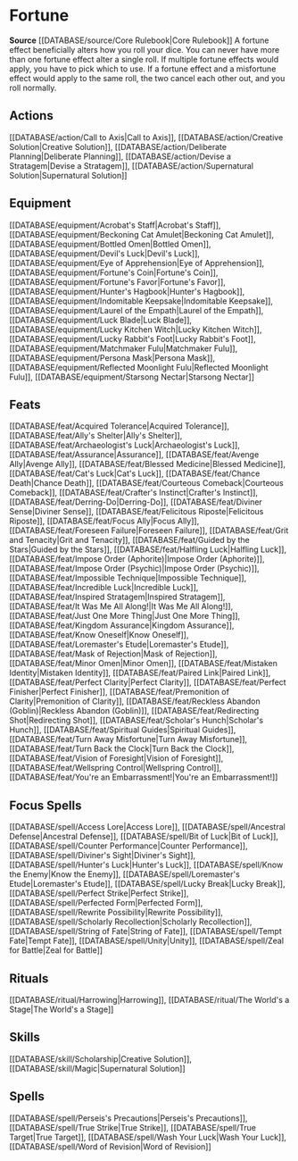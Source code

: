 ﻿---
id: '76'
name: Fortune
rarity: Common
source: '[[DATABASE/source/Core Rulebook|Core Rulebook]]'
trait:
- Fortune
type: Trait

---
# Fortune

**Source** [[DATABASE/source/Core Rulebook|Core Rulebook]] 
A fortune effect beneficially alters how you roll your dice. You can never have more than one fortune effect alter a single roll. If multiple fortune effects would apply, you have to pick which to use. If a fortune effect and a misfortune effect would apply to the same roll, the two cancel each other out, and you roll normally.

## Actions

[[DATABASE/action/Call to Axis|Call to Axis]], [[DATABASE/action/Creative Solution|Creative Solution]], [[DATABASE/action/Deliberate Planning|Deliberate Planning]], [[DATABASE/action/Devise a Stratagem|Devise a Stratagem]], [[DATABASE/action/Supernatural Solution|Supernatural Solution]]

## Equipment

[[DATABASE/equipment/Acrobat's Staff|Acrobat's Staff]], [[DATABASE/equipment/Beckoning Cat Amulet|Beckoning Cat Amulet]], [[DATABASE/equipment/Bottled Omen|Bottled Omen]], [[DATABASE/equipment/Devil's Luck|Devil's Luck]], [[DATABASE/equipment/Eye of Apprehension|Eye of Apprehension]], [[DATABASE/equipment/Fortune's Coin|Fortune's Coin]], [[DATABASE/equipment/Fortune's Favor|Fortune's Favor]], [[DATABASE/equipment/Hunter's Hagbook|Hunter's Hagbook]], [[DATABASE/equipment/Indomitable Keepsake|Indomitable Keepsake]], [[DATABASE/equipment/Laurel of the Empath|Laurel of the Empath]], [[DATABASE/equipment/Luck Blade|Luck Blade]], [[DATABASE/equipment/Lucky Kitchen Witch|Lucky Kitchen Witch]], [[DATABASE/equipment/Lucky Rabbit's Foot|Lucky Rabbit's Foot]], [[DATABASE/equipment/Matchmaker Fulu|Matchmaker Fulu]], [[DATABASE/equipment/Persona Mask|Persona Mask]], [[DATABASE/equipment/Reflected Moonlight Fulu|Reflected Moonlight Fulu]], [[DATABASE/equipment/Starsong Nectar|Starsong Nectar]]

## Feats

[[DATABASE/feat/Acquired Tolerance|Acquired Tolerance]], [[DATABASE/feat/Ally's Shelter|Ally's Shelter]], [[DATABASE/feat/Archaeologist's Luck|Archaeologist's Luck]], [[DATABASE/feat/Assurance|Assurance]], [[DATABASE/feat/Avenge Ally|Avenge Ally]], [[DATABASE/feat/Blessed Medicine|Blessed Medicine]], [[DATABASE/feat/Cat's Luck|Cat's Luck]], [[DATABASE/feat/Chance Death|Chance Death]], [[DATABASE/feat/Courteous Comeback|Courteous Comeback]], [[DATABASE/feat/Crafter's Instinct|Crafter's Instinct]], [[DATABASE/feat/Derring-Do|Derring-Do]], [[DATABASE/feat/Diviner Sense|Diviner Sense]], [[DATABASE/feat/Felicitous Riposte|Felicitous Riposte]], [[DATABASE/feat/Focus Ally|Focus Ally]], [[DATABASE/feat/Foreseen Failure|Foreseen Failure]], [[DATABASE/feat/Grit and Tenacity|Grit and Tenacity]], [[DATABASE/feat/Guided by the Stars|Guided by the Stars]], [[DATABASE/feat/Halfling Luck|Halfling Luck]], [[DATABASE/feat/Impose Order (Aphorite)|Impose Order (Aphorite)]], [[DATABASE/feat/Impose Order (Psychic)|Impose Order (Psychic)]], [[DATABASE/feat/Impossible Technique|Impossible Technique]], [[DATABASE/feat/Incredible Luck|Incredible Luck]], [[DATABASE/feat/Inspired Stratagem|Inspired Stratagem]], [[DATABASE/feat/It Was Me All Along!|It Was Me All Along!]], [[DATABASE/feat/Just One More Thing|Just One More Thing]], [[DATABASE/feat/Kingdom Assurance|Kingdom Assurance]], [[DATABASE/feat/Know Oneself|Know Oneself]], [[DATABASE/feat/Loremaster's Etude|Loremaster's Etude]], [[DATABASE/feat/Mask of Rejection|Mask of Rejection]], [[DATABASE/feat/Minor Omen|Minor Omen]], [[DATABASE/feat/Mistaken Identity|Mistaken Identity]], [[DATABASE/feat/Paired Link|Paired Link]], [[DATABASE/feat/Perfect Clarity|Perfect Clarity]], [[DATABASE/feat/Perfect Finisher|Perfect Finisher]], [[DATABASE/feat/Premonition of Clarity|Premonition of Clarity]], [[DATABASE/feat/Reckless Abandon (Goblin)|Reckless Abandon (Goblin)]], [[DATABASE/feat/Redirecting Shot|Redirecting Shot]], [[DATABASE/feat/Scholar's Hunch|Scholar's Hunch]], [[DATABASE/feat/Spiritual Guides|Spiritual Guides]], [[DATABASE/feat/Turn Away Misfortune|Turn Away Misfortune]], [[DATABASE/feat/Turn Back the Clock|Turn Back the Clock]], [[DATABASE/feat/Vision of Foresight|Vision of Foresight]], [[DATABASE/feat/Wellspring Control|Wellspring Control]], [[DATABASE/feat/You're an Embarrassment!|You're an Embarrassment!]]

## Focus Spells

[[DATABASE/spell/Access Lore|Access Lore]], [[DATABASE/spell/Ancestral Defense|Ancestral Defense]], [[DATABASE/spell/Bit of Luck|Bit of Luck]], [[DATABASE/spell/Counter Performance|Counter Performance]], [[DATABASE/spell/Diviner's Sight|Diviner's Sight]], [[DATABASE/spell/Hunter's Luck|Hunter's Luck]], [[DATABASE/spell/Know the Enemy|Know the Enemy]], [[DATABASE/spell/Loremaster's Etude|Loremaster's Etude]], [[DATABASE/spell/Lucky Break|Lucky Break]], [[DATABASE/spell/Perfect Strike|Perfect Strike]], [[DATABASE/spell/Perfected Form|Perfected Form]], [[DATABASE/spell/Rewrite Possibility|Rewrite Possibility]], [[DATABASE/spell/Scholarly Recollection|Scholarly Recollection]], [[DATABASE/spell/String of Fate|String of Fate]], [[DATABASE/spell/Tempt Fate|Tempt Fate]], [[DATABASE/spell/Unity|Unity]], [[DATABASE/spell/Zeal for Battle|Zeal for Battle]]

## Rituals

[[DATABASE/ritual/Harrowing|Harrowing]], [[DATABASE/ritual/The World's a Stage|The World's a Stage]]

## Skills

[[DATABASE/skill/Scholarship|Creative Solution]], [[DATABASE/skill/Magic|Supernatural Solution]]

## Spells

[[DATABASE/spell/Perseis's Precautions|Perseis's Precautions]], [[DATABASE/spell/True Strike|True Strike]], [[DATABASE/spell/True Target|True Target]], [[DATABASE/spell/Wash Your Luck|Wash Your Luck]], [[DATABASE/spell/Word of Revision|Word of Revision]]